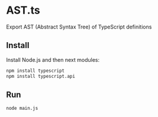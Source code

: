 AST.ts
======

Export AST (Abstract Syntax Tree) of TypeScript definitions

## Install

Install Node.js and then next modules:

```bash
npm install typescript
npm install typescript.api
```

## Run

```bash
node main.js
```
